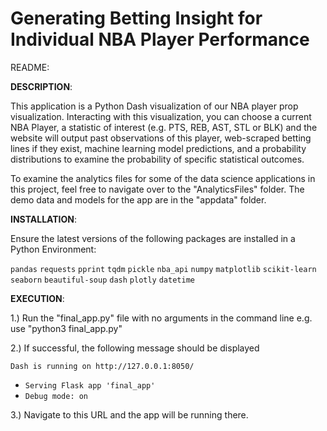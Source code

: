 # Generating Betting Insight for Individual NBA Player Performance

README: 

**DESCRIPTION**: 

This application is a Python Dash visualization of our NBA player prop visualization. Interacting with this visualization, you can choose a current NBA Player, a statistic of interest (e.g. PTS, REB, AST, STL or BLK) and the website will output past observations of this player, web-scraped betting lines if they exist, machine learning model predictions, and a probability distributions to examine the probability of specific statistical outcomes. 

To examine the analytics files for some of the data science applications in this project, feel free to navigate over to the "AnalyticsFiles" folder. The demo data and models for the app are in the "appdata" folder. 

**INSTALLATION**: 

Ensure the latest versions of the following packages are installed in a Python Environment: 

`pandas`
`requests`
`pprint`
`tqdm`
`pickle`
`nba_api`
`numpy`
`matplotlib`
`scikit-learn`
`seaborn`
`beautiful-soup` 
`dash`
`plotly`
`datetime`
  
**EXECUTION**:

1.) Run the "final_app.py" file with no arguments in the command line 
e.g. use "python3 final_app.py" 

2.) If successful, the following message should be displayed 

`Dash is running on http://127.0.0.1:8050/`

 * `Serving Flask app 'final_app'`
 * `Debug mode: on`

3.) Navigate to this URL and the app will be running there. 



